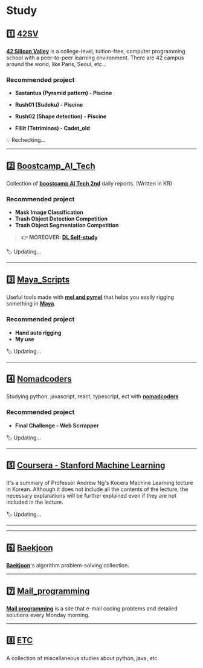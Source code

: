 # Study

## :one: [42SV](https://github.com/lisy0123/42)

**[42 Silicon Valley](https://www.42.us.org)** is a college-level, tuition-free, computer programming school with a peer-to-peer learning environment. There are 42 campus around the world, like Paris, Seoul, etc...

### Recommended project

- **Sastantua (Pyramid pattern) - Piscine**

- **Rush01 (Sudoku) - Piscine**
- **Rush02 (Shape detection) - Piscine**

- **Fillit (Tetriminos) - Cadet_old**

:bulb: Rechecking...

---

## :two: [Boostcamp_AI_Tech](https://github.com/lisy0123/Boostcamp_AI_Tech)

Collection of **[boostcamp AI Tech 2nd](https://boostcamp.connect.or.kr/program_ai.html)** daily reports. (Written in KR)

### Recommended project

- **Mask Image Classification**
- **Trash Object Detection Competition**
- **Trash Object Segmentation Competition**

> **:point_right: MOREOVER: [DL Self-study](https://github.com/lisy0123/DL_Study)**

:label: Updating...

---

## :three: [Maya_Scripts](https://github.com/lisy0123/Maya_Scripts)

Useful tools made with [**mel and pymel**](https://help.autodesk.com/cloudhelp/2020/ENU/Maya-Tech-Docs/PyMel/index.html) that helps you easily rigging something in **[Maya](https://www.autodesk.com/products/maya/overview?support=ADVANCED&plc=MAYA&term=3-YEAR&quantity=1)**.

### Recommended project

- **Hand auto rigging**
- **My use**

:label:  Updating...

---

## :four: [Nomadcoders](https://github.com/lisy0123/Nomadcoders)

Studying python, javascript, react, typescript, ect with **[nomadcoders](https://nomadcoders.co)**

### Recommended project

- **Final Challenge - Web Scrrapper**

:label:  Updating...

---

## :five: [Coursera - Stanford Machine Learning](https://github.com/lisy0123/Coursera_Stanford_Machine_Learning)

It's a summary of Professor Andrew Ng's Kocera Machine Learning lecture in Korean. Although it does not include all the contents of the lecture, the necessary explanations will be further explained even if they are not included in the lecture.

:label:  Updating...

---

---

## :six: [Baekjoon](https://github.com/lisy0123/Study/blob/master/baekjoon)

**[Baekjoon](https://www.acmicpc.net/)**'s algorithm problem-solving collection.

---

## :seven: [Mail_programming](https://github.com/lisy0123/Study/blob/master/Mail_programming)

**[Mail programming](https://mailprogramming.com/)** is a site that e-mail coding problems and detailed solutions every Monday morning. 

---

## :eight: [ETC](https://github.com/lisy0123/Study/tree/master/ETC)

A collection of miscellaneous studies about python, java, etc.

